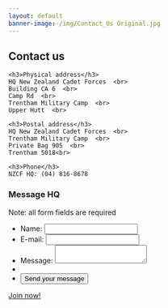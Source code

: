 ```yaml
---
layout: default
banner-image: /img/Contact_Us Original.jpg
---
```


  <h2>Contact us</h2>
<div id="contact-container">
  <div id="contact-details">

    <h3>Physical address</h3>
    HQ New Zealand Cadet Forces  <br>
    Building CA 6  <br>
    Camp Rd  <br>
    Trentham Military Camp  <br>
    Upper Hutt  <br>

    <h3>Postal address</h3>
    HQ New Zealand Cadet Forces  <br>
    Trentham Military Camp  <br>
    Private Bag 905  <br>
    Trentham 5018<br>

    <h3>Phone</h3>
    NZCF HQ: (04) 816-8678

  </div>

  <div id="contact-form">
    <h3>Message HQ</h3>
    <p>Note: all form fields are required</p>
    <form name="contact" method="POST" netlify-honeypot="bot-field" data-netlify-recaptcha="true" data-netlify="true">
      <ul>
        <li style="display:none">
          <label>
            Don’t fill this out if you’re human: <input name="bot-field" />
          </label>
        </li>
        <li>
          <label for="name">Name:</label>
          <input type="text" id="name" name="user_name" required>
        </li>
        <li>
          <label for="mail">E-mail:</label>
          <input type="email" id="mail" name="user_email" required>
        </li>
        <li>
          <label for="msg">Message:</label>
          <textarea id="msg" name="user_message" required></textarea>
        </li>
        <li><div class="button" data-netlify-recaptcha="true"></div></li>
        <li class="button">
          <button type="submit">Send your message</button>
        </li>
      </ul>
    </form>
  </div>

</div> <!--Contact container -->

<div class="btn-container">
    <a href="/units" class="join-btn">Join now!</a>
</div>
